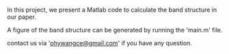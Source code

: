 In this project, we present a Matlab code to calculate the band structure in our paper.

A figure of the band structure can be generated by running the 'main.m' file.

contact us via 'phywangce@gmail.com' if you have any question.
